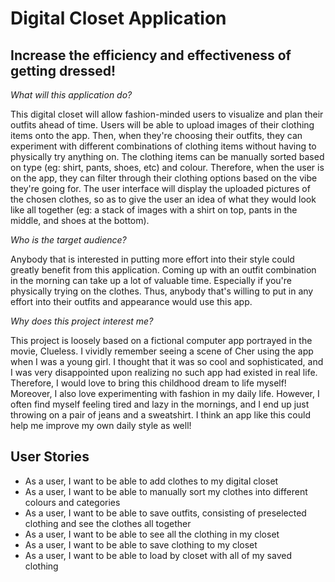 # Digital Closet Application

## Increase the efficiency and effectiveness of getting dressed!

*What will this application do?*

This digital closet will allow fashion-minded users to visualize and plan their outfits ahead of time. 
Users will be able to upload images of their clothing items onto the app. Then, when they're choosing their outfits, 
they can experiment with different combinations of clothing items without having to physically try anything on.
The clothing items can be manually sorted based on type (eg: shirt, pants, shoes, etc) and colour. 
Therefore, when the user is on the app, they can filter through their clothing options based on the vibe they're going 
for. The user interface will display the uploaded pictures of the chosen clothes, so as to give the user an idea 
of what they would look like all together (eg: a stack of images with a shirt on top, pants in the middle, and shoes 
at the bottom).

*Who is the target audience?*

Anybody that is interested in putting more effort into their style could greatly benefit from this application. 
Coming up with an outfit combination in the morning can take up a lot of valuable time. Especially if you're physically
trying on the clothes. Thus, anybody that's willing to put in any effort into their outfits and appearance would use 
this app.

*Why does this project interest me?*

This project is loosely based on a fictional computer app portrayed in the movie, Clueless. I vividly remember seeing 
a scene of Cher using the app when I was a young girl. I thought that it was so cool and sophisticated, and I was 
very disappointed upon realizing no such app had existed in real life. Therefore, I would love to bring
this childhood dream to life myself! Moreover, I also love experimenting with fashion in my daily life. However, 
I often find myself feeling tired and lazy in the mornings, and I end up just throwing on a pair of jeans and a 
sweatshirt. I think an app like this could help me improve my own daily style as well!

## User Stories
- As a user, I want to be able to add clothes to my digital closet
- As a user, I want to be able to manually sort my clothes into different colours and categories
- As a user, I want to be able to save outfits, consisting of preselected clothing and see the clothes all together
- As a user, I want to be able to see all the clothing in my closet 
- As a user, I want to be able to save clothing to my closet
- As a user, I want to be able to load by closet with all of my saved clothing
